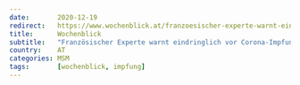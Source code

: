 ```yaml
---
date:       2020-12-19
redirect:   https://www.wochenblick.at/franzoesischer-experte-warnt-eindringlich-vor-corona-impfung-von-pfizer/
title:      Wochenblick
subtitle:   "Französischer Experte warnt eindringlich vor Corona-Impfung von Pfizer!"
country:    AT
categories: MSM
tags:       [wochenblick, impfung]
---
```

